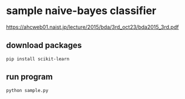 # sample naive-bayes classifier

https://ahcweb01.naist.jp/lecture/2015/bda/3rd_oct23/bda2015_3rd.pdf

## download packages

```shell script
pip install scikit-learn
```

## run program

```shell script
python sample.py
```
